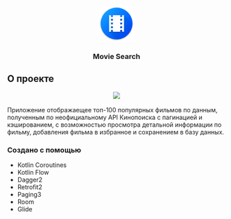 <br />
<div align="center">
  <a href="https://github.com/besoboi/MovieSearch">
    <img src="/app/src/main/res/mipmap-xxxhdpi/ic_movie_search_icon.png" alt="Logo" width="80" height="80">
  </a>

<h3 align="center">Movie Search</h3>
</div>

## О проекте
<p align="center">
    <img src="https://github.com/besoboi/MovieSearch/blob/master/movie_gifs/movie_full.gif">
</p>

Приложение отображаещее топ-100 популярных фильмов по данным, полученным по неофициальному API Кинопоиска с пагинацией и кэшированием, с возможностью просмотра детальной информации по фильму, добавления фильма в избранное и сохранением в базу данных.

### Создано с помощью

* Kotlin Coroutines
* Kotlin Flow
* Dagger2
* Retrofit2
* Paging3
* Room
* Glide
